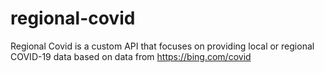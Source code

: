 # regional-covid
Regional Covid is a custom API that focuses on providing local or regional COVID-19 data based on data from https://bing.com/covid
